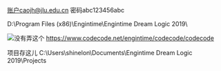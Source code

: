 账户caojh@jlu.edu.cn
密码abc123456abc



D:\Program Files (x86)\Engintime\Engintime Dream Logic 2019\

![没有弄这个](_v_images/1551541818_1179.png)
https://www.codecode.net/engintime/codecode/codecode


项目存这儿
C:\Users\shinelon\Documents\Engintime Dream Logic 2019\Projects

























